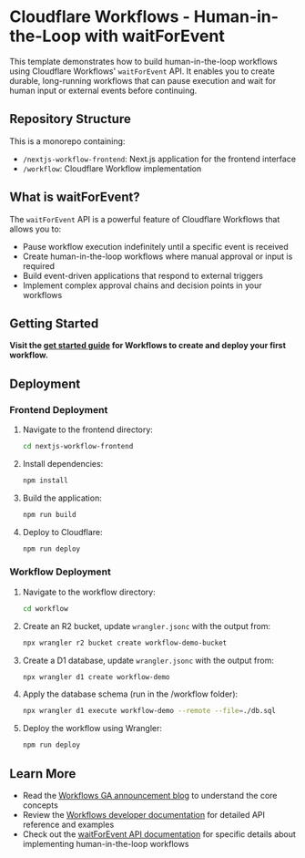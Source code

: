 # Cloudflare Workflows - Human-in-the-Loop with waitForEvent

This template demonstrates how to build human-in-the-loop workflows using Cloudflare Workflows' `waitForEvent` API. It enables you to create durable, long-running workflows that can pause execution and wait for human input or external events before continuing.

## Repository Structure

This is a monorepo containing:
- `/nextjs-workflow-frontend`: Next.js application for the frontend interface
- `/workflow`: Cloudflare Workflow implementation

## What is waitForEvent?

The `waitForEvent` API is a powerful feature of Cloudflare Workflows that allows you to:
* Pause workflow execution indefinitely until a specific event is received
* Create human-in-the-loop workflows where manual approval or input is required
* Build event-driven applications that respond to external triggers
* Implement complex approval chains and decision points in your workflows

## Getting Started

**Visit the [get started guide](https://developers.cloudflare.com/workflows/get-started/guide/) for Workflows to create and deploy your first workflow.**

## Deployment

### Frontend Deployment
1. Navigate to the frontend directory:
   ```bash
   cd nextjs-workflow-frontend
   ```
2. Install dependencies:
   ```bash
   npm install
   ```
3. Build the application:
   ```bash
   npm run build
   ```
4. Deploy to Cloudflare:
   ```bash
   npm run deploy
   ``` 

### Workflow Deployment
1. Navigate to the workflow directory:
   ```bash
   cd workflow
   ```
2. Create an R2 bucket, update `wrangler.jsonc` with the output from:
   ```bash
   npx wrangler r2 bucket create workflow-demo-bucket
   ```
3. Create a D1 database, update `wrangler.jsonc` with the output from:
   ```bash
   npx wrangler d1 create workflow-demo
   ```

5. Apply the database schema (run in the /workflow folder):
   ```bash
   npx wrangler d1 execute workflow-demo --remote --file=./db.sql
   ```
6. Deploy the workflow using Wrangler:
   ```bash
   npm run deploy
   ```

## Learn More

* Read the [Workflows GA announcement blog](https://blog.cloudflare.com/workflows-ga-production-ready-durable-execution/) to understand the core concepts
* Review the [Workflows developer documentation](https://developers.cloudflare.com/workflows/) for detailed API reference and examples
* Check out the [waitForEvent API documentation](https://developers.cloudflare.com/workflows/apis/wait-for-event/) for specific details about implementing human-in-the-loop workflows

